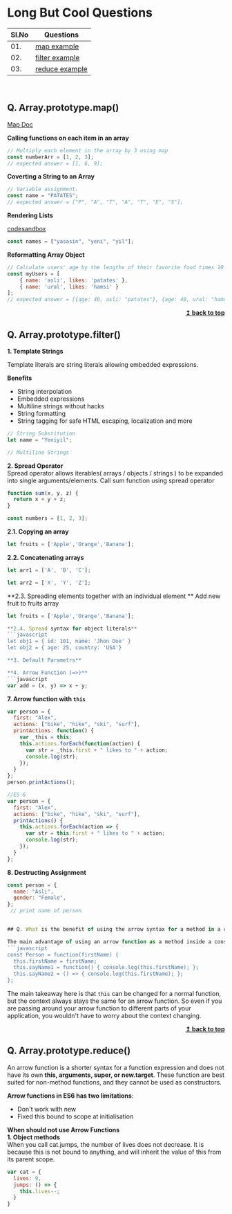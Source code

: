 # Long But Cool Questions 


|Sl.No|  Questions                                                     |
|----|-----------------------------------------------------------------|
| 01.|[map example](#Array.prototype.map())|
| 02.|[filter example](#Array.prototype.filter())|
| 03.|[reduce example](#Array.prototype.reduce())|

<br/>

## Q. Array.prototype.map()

[Map Doc](https://developer.mozilla.org/en-US/docs/Web/JavaScript/Reference/Global_Objects/Array/map)

**Calling functions on each item in an array**
```javascript
// Multiply each element in the array by 3 using map 
const numberArr = [1, 2, 3];
// expected answer = [1, 6, 9];
```
**Coverting a String to an Array**
```javascript
// Variable assignment.
const name = "PATATES";
// expected answer = ["P", "A", "T", "A", "T", "E", "S"];
```
**Rendering Lists**

[codesandbox](https://codesandbox.io/s/example-of-map-w1gw8?file=/src/index.js)
```javascript
const names = ["yasasin", "yeni", "yil"];
```
**Reformatting Array Object**
```javascript
// Calculate users' age by the lengths of their favorite food times 10
const myUsers = [
    { name: 'asli', likes: 'patates' },
    { name: 'ural', likes: 'hamsi' }
];
// expected answer = [{age: 40, asli: "patates"}, {age: 40, ural: "hamsi"}];
```

<div align="right">
    <b><a href="#">↥ back to top</a></b>
</div>

## Q. Array.prototype.filter()

**1. Template Strings**  

Template literals are string literals allowing embedded expressions.
 
**Benefits**

* String interpolation
* Embedded expressions
* Multiline strings without hacks
* String formatting
* String tagging for safe HTML escaping, localization and more

```javascript
// String Substitution
let name = "Yeniyil";

// Multiline Strings

```

**2. Spread Operator**  
Spread operator allows iterables( arrays / objects / strings ) to be expanded into single arguments/elements.
Call sum function using spread operator
```javascript
function sum(x, y, z) {
  return x + y + z;
}

const numbers = [1, 2, 3];

```
**2.1. Copying an array**

```javascript
let fruits = ['Apple','Orange','Banana'];

```
**2.2. Concatenating arrays**  
```javascript
let arr1 = ['A', 'B', 'C'];

let arr2 = ['X', 'Y', 'Z'];

```
**2.3. Spreading elements together with an individual element **
Add new fruit to fruits array
```javascript
let fruits = ['Apple','Orange','Banana'];

**2.4. Spread syntax for object literals**
```javascript
let obj1 = { id: 101, name: 'Jhon Doe' }
let obj2 = { age: 25, country: 'USA'}

**3. Default Parametrs**

**4. Arrow Function (=>)**  
```javascript
var add = (x, y) => x + y;
```
**7. Arrow function with `this`**
```javascript
var person = {
  first: "Alex",
  actions: ["bike", "hike", "ski", "surf"],
  printActions: function() {
    var _this = this;
    this.actions.forEach(function(action) {
      var str = _this.first + " likes to " + action;
      console.log(str);
    });
  }
};
person.printActions();

//ES-6
var person = {
  first: "Alex",
  actions: ["bike", "hike", "ski", "surf"],
  printActions() {
    this.actions.forEach(action => {
      var str = this.first + " likes to " + action;
      console.log(str);
    });
  }
};
```

**8. Destructing Assignment**
```javascript
const person = {
  name: "Asli",
  gender: "Female",
};
 // print name of person


## Q. What is the benefit of using the arrow syntax for a method in a constructor?

The main advantage of using an arrow function as a method inside a constructor is that the value of `this` gets set at the time of the function creation and can't change after that. So, when the constructor is used to create a new object, `this` will always refer to that object. 
```javascript
const Person = function(firstName) {
  this.firstName = firstName;
  this.sayName1 = function() { console.log(this.firstName); };
  this.sayName2 = () => { console.log(this.firstName); };
};

```
The main takeaway here is that `this` can be changed for a normal function, but the context always stays the same for an arrow function. So even if you are passing around your arrow function to different parts of your application, you wouldn\'t have to worry about the context changing.

<div align="right">
    <b><a href="#">↥ back to top</a></b>
</div>

## Q. Array.prototype.reduce()

An arrow function is a shorter syntax for a function expression and does not have its own **this, arguments, super, or new.target**. These function are best suited for non-method functions, and they cannot be used as constructors.


**Arrow functions in ES6 has two limitations**:
* Don't work with new
* Fixed this bound to scope at initialisation

**When should not use Arrow Functions**  
**1. Object methods**  
When you call cat.jumps, the number of lives does not decrease. It is because this is not bound to anything, and will inherit the value of this from its parent scope.
```javascript
var cat = {
  lives: 9,
  jumps: () => {
    this.lives--;
  }
}
```
